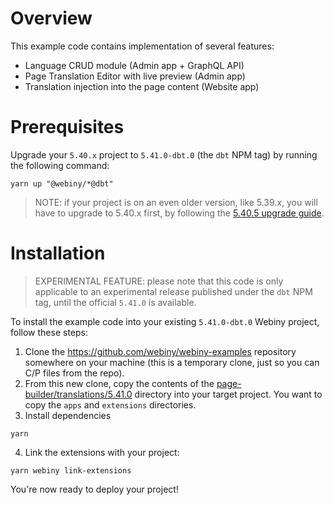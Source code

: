 # Overview

This example code contains implementation of several features:

- Language CRUD module (Admin app + GraphQL API)
- Page Translation Editor with live preview (Admin app)
- Translation injection into the page content (Website app)

# Prerequisites

Upgrade your `5.40.x` project to `5.41.0-dbt.0` (the `dbt` NPM tag) by running the following command:

```
yarn up "@webiny/*@dbt"
```

> NOTE: if your project is on an even older version, like 5.39.x, you will have to upgrade to 5.40.x first, by following the [5.40.5 upgrade guide](https://www.webiny.com/docs/release-notes/5.40.5/upgrade-guide).

# Installation

> EXPERIMENTAL FEATURE: please note that this code is only applicable to an experimental release published under the `dbt` NPM tag, until the official `5.41.0` is available.

To install the example code into your existing `5.41.0-dbt.0` Webiny project, follow these steps:

1. Clone the https://github.com/webiny/webiny-examples repository somewhere on your machine (this is a temporary clone, just so you can C/P files from the repo).
2. From this new clone, copy the contents of the [page-builder/translations/5.41.0]() directory into your target project. You want to copy the `apps` and `extensions` directories.
3. Install dependencies

```
yarn
```

4. Link the extensions with your project:

```
yarn webiny link-extensions
```

You're now ready to deploy your project!
